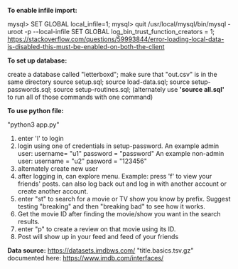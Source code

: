 **To enable infile import:**

mysql> SET GLOBAL local_infile=1;
mysql> quit
/usr/local/mysql/bin/mysql -uroot -p --local-infile
SET GLOBAL log_bin_trust_function_creators = 1;
https://stackoverflow.com/questions/59993844/error-loading-local-data-is-disabled-this-must-be-enabled-on-both-the-client

**To set up database:**

create a database called "letterboxd";
make sure that "out.csv" is in the same directory
source setup.sql;
source load-data.sql;
source setup-passwords.sql;
source setup-routines.sql;
(alternately use __'source all.sql'__ to run all of those commands with one command)

**To use python file:**

"python3 app.py"
1. enter 'l' to login
2. login using one of credentials in setup-password. 
   An example admin user: username= "u1" password = "password"
   An example non-admin user: username = "u2" pasword = "123456"
3. alternately create new user
3. after logging in, can explore menu. Example: press 'f' to view your friends' posts.
   can also log back out and log in with another account or create another account.
4. enter "st" to search for a movie or TV show you know by prefix. Suggest testing "breaking" 
   and then "breaking bad" to see how it works.
5. Get the movie ID after finding the movie/show you want in the search results.
6. enter "p" to create a review on that movie using its ID.
7. Post will show up in your feed and feed of your friends


**Data source:**
https://datasets.imdbws.com/ "title.basics.tsv.gz"
documented here: https://www.imdb.com/interfaces/ 